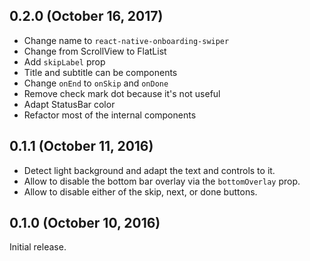 ## 0.2.0 (October 16, 2017)
* Change name to `react-native-onboarding-swiper`
* Change from ScrollView to FlatList
* Add `skipLabel` prop
* Title and subtitle can be components
* Change `onEnd` to `onSkip` and `onDone`
* Remove check mark dot because it's not useful
* Adapt StatusBar color
* Refactor most of the internal components

## 0.1.1 (October 11, 2016)

* Detect light background and adapt the text and controls to it.
* Allow to disable the bottom bar overlay via the `bottomOverlay` prop.
* Allow to disable either of the skip, next, or done buttons.

## 0.1.0 (October 10, 2016)

Initial release.
